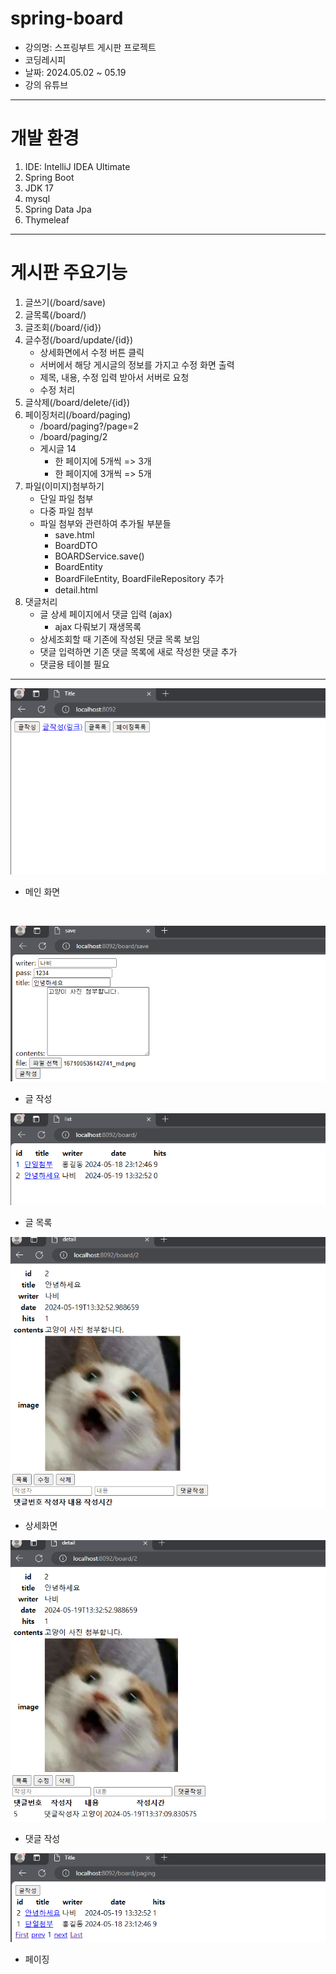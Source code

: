 # spring-board
- 강의명: 스프링부트 게시판 프로젝트
- 코딩레시피
- 날짜: 2024.05.02 ~ 05.19
- 강의 유튜브
---
# 개발 환경
1. IDE: IntelliJ IDEA Ultimate
2. Spring Boot
3. JDK 17
4. mysql
5. Spring Data Jpa
6. Thymeleaf
---
# 게시판 주요기능
1. 글쓰기(/board/save)
2. 글목록(/board/)
3. 글조회(/board/{id})
4. 글수정(/board/update/{id})
    - 상세화면에서 수정 버튼 클릭
    - 서버에서 해당 게시글의 정보를 가지고 수정 화면 출력
    - 제목, 내용, 수정 입력 받아서 서버로 요청
    - 수정 처리
5. 글삭제(/board/delete/{id})
6. 페이징처리(/board/paging)
    - /board/paging?/page=2
    - /board/paging/2
    - 게시글 14
      - 한 페이지에 5개씩 => 3개
      - 한 페이지에 3개씩 => 5개
7. 파일(이미지)첨부하기
    - 단일 파일 첨부
    - 다중 파일 첨부
    - 파일 첨부와 관련하여 추가될 부분들
      - save.html
      - BoardDTO
      - BOARDService.save()
      - BoardEntity
      - BoardFileEntity, BoardFileRepository 추가
      - detail.html
8. 댓글처리
    - 글 상세 페이지에서 댓글 입력 (ajax)
        - ajax 다뤄보기 재생목록
    - 상세조회할 때 기존에 작성된 댓글 목록 보임
    - 댓글 입력하면 기존 댓글 목록에 새로 작성한 댓글 추가
    - 댓글용 테이블 필요
---
![img.png](src/main/resources/static/images/main.png)
- 메인 화면
<br>

![img.png](src/main/resources/static/images/save.png)
- 글 작성

![img.png](src/main/resources/static/images/list.png)
- 글 목록

![img.png](src/main/resources/static/images/detail.png)
- 상세화면

![img.png](src/main/resources/static/images/comment.png)
- 댓글 작성

![img.png](src/main/resources/static/images/paging.png)
- 페이징